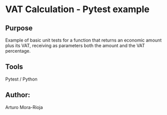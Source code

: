 # VAT Calculation - Pytest example

## Purpose
Example of basic unit tests for a function that returns an economic amount plus its VAT, receiving as parameters both the amount and the VAT percentage.

## Tools
Pytest / Python

## Author:
Arturo Mora-Rioja 